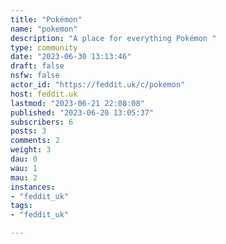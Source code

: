 ```yaml
---
title: "Pokémon" 
name: "pokemon"
description: "A place for everything Pokémon "
type: community
date: "2023-06-30 13:13:46"
draft: false
nsfw: false
actor_id: "https://feddit.uk/c/pokemon"
host: feddit.uk
lastmod: "2023-06-21 22:08:08"
published: "2023-06-20 13:05:37"
subscribers: 6
posts: 3
comments: 2
weight: 3
dau: 0
wau: 1
mau: 2
instances:
- "feddit_uk"
tags: 
- "feddit_uk"

---
```

